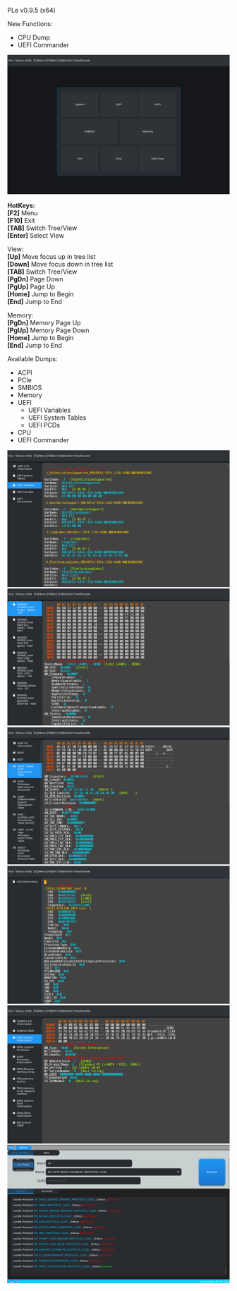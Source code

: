 PLe v0.9.5 (x64)

New Functions:<br>
- CPU Dump<br>
- UEFI Commander<br>


![img](img/ple_v095.png)

**HotKeys:**<br>
**[F2]** Menu<br>
**[F10]** Exit<br>
**[TAB]** Switch Tree/View<br>
**[Enter]** Select View<br>

View:<br>
**[Up]**   Move focus up in tree list <br>
**[Down]** Move focus down in tree list <br>
**[TAB]** Switch Tree/View<br>
**[PgDn]** Page Down<br>
**[PgUp]** Page Up<br>
**[Home]** Jump to Begin<br>
**[End]** Jump to End<br>

Memory:<br>
**[PgDn]**  Memory Page Up<br>
**[PgUp]** Memory Page Down<br>
**[Home]** Jump to Begin<br>
**[End]** Jump to End<br>


Available Dumps:<br>
- ACPI
- PCIe
- SMBIOS
- Memory
- UEFI
  - UEFI Variables
  - UEFI System Tables
  - UEFI PCDs
- CPU
- UEFI Commander

![img](img/ple_uefi_var.png)
![img](img/ple_pcie.png)
![img](img/ple_acpi.png)
![img](img/ple_cpu.png)
![img](img/ple_smbios.png)
![img](img/ple_uefi_cmd.png)

